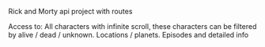Rick and Morty api project with routes

Access to:
All characters with infinite scroll, these characters can be filtered by alive / dead / unknown. Locations / planets. Episodes and detailed info
